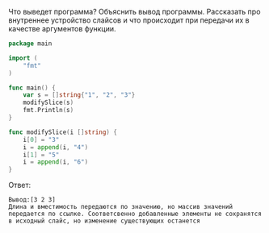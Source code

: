 Что выведет программа? Объяснить вывод программы. Рассказать про внутреннее устройство слайсов и что происходит при передачи их в качестве аргументов функции.

```go
package main

import (
	"fmt"
)

func main() {
	var s = []string{"1", "2", "3"}
	modifySlice(s)
	fmt.Println(s)
}

func modifySlice(i []string) {
	i[0] = "3"
	i = append(i, "4")
	i[1] = "5"
	i = append(i, "6")
}
```

Ответ:
```
Вывод:[3 2 3]
Длина и вместимость передаются по значению, но массив значений передается по ссылке. Соответсвенно добавленные элементы не сохранятся в исходный слайс, но изменение существующих останется

```
